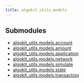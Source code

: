 ```yaml
---
title: algokit_utils.models
---
```

## Submodules

* [algokit_utils.models.account]()
* [algokit_utils.models.amount]()
* [algokit_utils.models.application]()
* [algokit_utils.models.network]()
* [algokit_utils.models.simulate]()
* [algokit_utils.models.state]()
* [algokit_utils.models.transaction]()